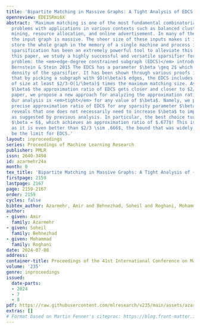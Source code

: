 ```yaml
---
title: 'Bipartite Matching in Massive Graphs: A Tight Analysis of EDCS'
openreview: EDEISRmi6X
abstract: 'Maximum matching is one of the most fundamental combinatorial optimization
  problems with applications in various contexts such as balanced clustering, data
  mining, resource allocation, and online advertisement. In many of these applications,
  the input graph is massive. The sheer size of these inputs makes it impossible to
  store the whole graph in the memory of a single machine and process it there. Graph
  sparsification has been an extremely powerful tool to alleviate this problem. In
  this paper, we study a highly successful and versatile sparsifier for the matching
  problem: the <em>edge-degree constrained subgraph (EDCS)</em> introduced first by
  Bernstein & Stein 2015 The EDCS has a parameter $\beta \geq 2$ which controls the
  density of the sparsifier. It has been shown through various proofs in the literature
  that by picking a subgraph with $O(n\beta)$ edges, the EDCS includes a matching
  of size at least $2/3-O(1/\beta)$ times the maximum matching size. As such, by increasing
  $\beta$ the approximation ratio of EDCS gets closer and closer to $2/3$. In this
  paper, we propose a new approach for analyzing the approximation ratio of EDCS.
  Our analysis is <em>tight</em> for any value of $\beta$. Namely, we pinpoint the
  precise approximation ratio of EDCS for any sparsity parameter $\beta$. Our analysis
  reveals that one does not necessarily need to increase $\beta$ to improve approximation,
  as suggested by previous analysis. In particular, the best choice turns out to be
  $\beta = 6$, which achieves an approximation ratio of $.677$! This is arguably surprising
  as it is even better than $2/3 \sim .666$, the bound that was widely believed to
  be the limit for EDCS.'
layout: inproceedings
series: Proceedings of Machine Learning Research
publisher: PMLR
issn: 2640-3498
id: azarmehr24a
month: 0
tex_title: 'Bipartite Matching in Massive Graphs: A Tight Analysis of {EDCS}'
firstpage: 2159
lastpage: 2167
page: 2159-2167
order: 2159
cycles: false
bibtex_author: Azarmehr, Amir and Behnezhad, Soheil and Roghani, Mohammad
author:
- given: Amir
  family: Azarmehr
- given: Soheil
  family: Behnezhad
- given: Mohammad
  family: Roghani
date: 2024-07-08
address:
container-title: Proceedings of the 41st International Conference on Machine Learning
volume: '235'
genre: inproceedings
issued:
  date-parts:
  - 2024
  - 7
  - 8
pdf: https://raw.githubusercontent.com/mlresearch/v235/main/assets/azarmehr24a/azarmehr24a.pdf
extras: []
# Format based on Martin Fenner's citeproc: https://blog.front-matter.io/posts/citeproc-yaml-for-bibliographies/
---
```

